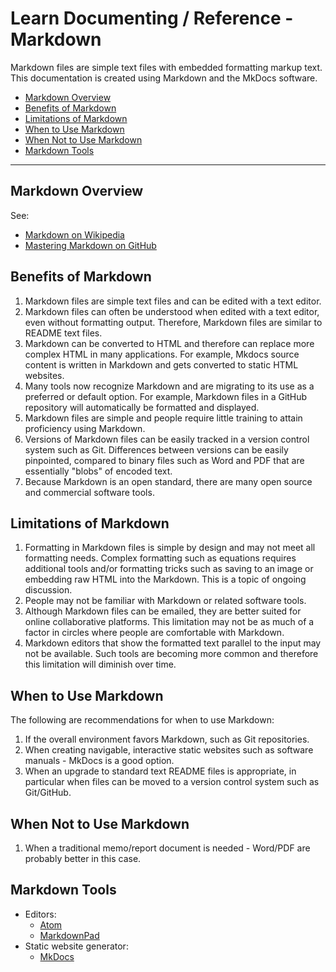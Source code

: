 # Learn Documenting / Reference - Markdown #

Markdown files are simple text files with embedded formatting markup text.
This documentation is created using Markdown and the MkDocs software.

* [Markdown Overview](#markdown-overview)
* [Benefits of Markdown](#benefits-of-markdown)
* [Limitations of Markdown](#limitations-of-markdown)
* [When to Use Markdown](#when-to-use-markdown)
* [When Not to Use Markdown](#when-not-to-use-markdown)
* [Markdown Tools](#markdown-tools)

-----

## Markdown Overview ##

See:

* [Markdown on Wikipedia](https://en.wikipedia.org/wiki/Markdown)
* [Mastering Markdown on GitHub](https://guides.github.com/features/mastering-markdown/)

## Benefits of Markdown ##

1. Markdown files are simple text files and can be edited with a text editor.
2. Markdown files can often be understood when edited with a text editor, even without formatting output.
Therefore, Markdown files are similar to README text files.
3. Markdown can be converted to HTML and therefore can replace more complex HTML in many applications.
For example, Mkdocs source content is written in Markdown and gets converted to static HTML websites.
4. Many tools now recognize Markdown and are migrating to its use as a preferred or default option.
For example, Markdown files in a GitHub repository will automatically be formatted and displayed.
5. Markdown files are simple and people require little training to attain proficiency using Markdown.
6. Versions of Markdown files can be easily tracked in a version control system such as Git.
Differences between versions can be easily pinpointed,
compared to binary files such as Word and PDF that are essentially "blobs" of encoded text.
7. Because Markdown is an open standard, there are many open source and commercial software tools.

## Limitations of Markdown ##

1. Formatting in Markdown files is simple by design and may not meet all formatting needs.
Complex formatting such as equations requires additional tools and/or formatting tricks
such as saving to an image or embedding raw HTML into the Markdown.
This is a topic of ongoing discussion.
2. People may not be familiar with Markdown or related software tools.
3. Although Markdown files can be emailed, they are better suited for online collaborative platforms.
This limitation may not be as much of a factor in circles where people are comfortable with Markdown.
4. Markdown editors that show the formatted text parallel to the input may not be available.
Such tools are becoming more common and therefore this limitation will diminish over time.

## When to Use Markdown ##

The following are recommendations for when to use Markdown:

1. If the overall environment favors Markdown, such as Git repositories.
2. When creating navigable, interactive static websites such as software manuals - MkDocs is a good option.
3. When an upgrade to standard text README files is appropriate,
in particular when files can be moved to a version control system such as Git/GitHub.

## When Not to Use Markdown ##

1. When a traditional memo/report document is needed - Word/PDF are probably better in this case.

## Markdown Tools ##

* Editors:
	+ [Atom](https://atom.io/)
	+ [MarkdownPad](http://markdownpad.com/)
* Static website generator:
	+ [MkDocs](http://www.mkdocs.org/)

